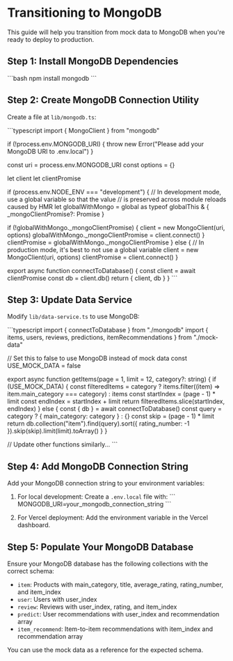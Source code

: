 # Transitioning to MongoDB

This guide will help you transition from mock data to MongoDB when you're ready to deploy to production.

## Step 1: Install MongoDB Dependencies

\`\`\`bash
npm install mongodb
\`\`\`

## Step 2: Create MongoDB Connection Utility

Create a file at `lib/mongodb.ts`:

\`\`\`typescript
import { MongoClient } from "mongodb"

if (!process.env.MONGODB_URI) {
  throw new Error("Please add your MongoDB URI to .env.local")
}

const uri = process.env.MONGODB_URI
const options = {}

let client
let clientPromise

if (process.env.NODE_ENV === "development") {
  // In development mode, use a global variable so that the value
  // is preserved across module reloads caused by HMR
  let globalWithMongo = global as typeof globalThis & {
    _mongoClientPromise?: Promise<MongoClient>
  }

  if (!globalWithMongo._mongoClientPromise) {
    client = new MongoClient(uri, options)
    globalWithMongo._mongoClientPromise = client.connect()
  }
  clientPromise = globalWithMongo._mongoClientPromise
} else {
  // In production mode, it's best to not use a global variable
  client = new MongoClient(uri, options)
  clientPromise = client.connect()
}

export async function connectToDatabase() {
  const client = await clientPromise
  const db = client.db()
  return { client, db }
}
\`\`\`

## Step 3: Update Data Service

Modify `lib/data-service.ts` to use MongoDB:

\`\`\`typescript
import { connectToDatabase } from "./mongodb"
import { items, users, reviews, predictions, itemRecommendations } from "./mock-data"

// Set this to false to use MongoDB instead of mock data
const USE_MOCK_DATA = false

export async function getItems(page = 1, limit = 12, category?: string) {
  if (USE_MOCK_DATA) {
    const filteredItems = category ? items.filter((item) => item.main_category === category) : items
    const startIndex = (page - 1) * limit
    const endIndex = startIndex + limit
    return filteredItems.slice(startIndex, endIndex)
  } else {
    const { db } = await connectToDatabase()
    const query = category ? { main_category: category } : {}
    const skip = (page - 1) * limit
    return db.collection("item").find(query).sort({ rating_number: -1 }).skip(skip).limit(limit).toArray()
  }
}

// Update other functions similarly...
\`\`\`

## Step 4: Add MongoDB Connection String

Add your MongoDB connection string to your environment variables:

1. For local development: Create a `.env.local` file with:
   \`\`\`
   MONGODB_URI=your_mongodb_connection_string
   \`\`\`

2. For Vercel deployment: Add the environment variable in the Vercel dashboard.

## Step 5: Populate Your MongoDB Database

Ensure your MongoDB database has the following collections with the correct schema:

- `item`: Products with main_category, title, average_rating, rating_number, and item_index
- `user`: Users with user_index
- `review`: Reviews with user_index, rating, and item_index
- `predict`: User recommendations with user_index and recommendation array
- `item_recommend`: Item-to-item recommendations with item_index and recommendation array

You can use the mock data as a reference for the expected schema.
